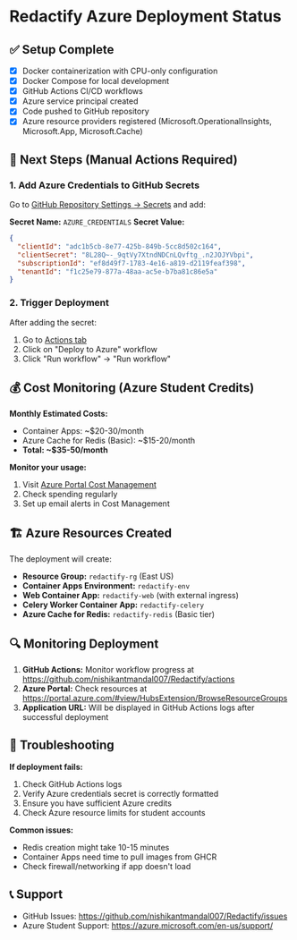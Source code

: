 # Redactify Azure Deployment Status

## ✅ Setup Complete
- [x] Docker containerization with CPU-only configuration
- [x] Docker Compose for local development
- [x] GitHub Actions CI/CD workflows
- [x] Azure service principal created
- [x] Code pushed to GitHub repository
- [x] Azure resource providers registered (Microsoft.OperationalInsights, Microsoft.App, Microsoft.Cache)

## 🔄 Next Steps (Manual Actions Required)

### 1. Add Azure Credentials to GitHub Secrets
Go to [GitHub Repository Settings → Secrets](https://github.com/nishikantmandal007/Redactify/settings/secrets/actions) and add:

**Secret Name:** `AZURE_CREDENTIALS`
**Secret Value:**
```json
{
  "clientId": "adc1b5cb-8e77-425b-849b-5cc8d502c164",
  "clientSecret": "8L28Q~-_9qtVy7XtndNDCnLQvftg_.n2JOJYVbpi",
  "subscriptionId": "ef8d49f7-1783-4e16-a819-d2119feaf398",
  "tenantId": "f1c25e79-877a-48aa-ac5e-b7ba81c86e5a"
}
```

### 2. Trigger Deployment
After adding the secret:
1. Go to [Actions tab](https://github.com/nishikantmandal007/Redactify/actions)
2. Click on "Deploy to Azure" workflow
3. Click "Run workflow" → "Run workflow"

## 💰 Cost Monitoring (Azure Student Credits)

**Monthly Estimated Costs:**
- Container Apps: ~$20-30/month
- Azure Cache for Redis (Basic): ~$15-20/month
- **Total: ~$35-50/month**

**Monitor your usage:**
1. Visit [Azure Portal Cost Management](https://portal.azure.com/#view/Microsoft_Azure_CostManagement/Menu/~/overview)
2. Check spending regularly
3. Set up email alerts in Cost Management

## 🏗️ Azure Resources Created

The deployment will create:
- **Resource Group:** `redactify-rg` (East US)
- **Container Apps Environment:** `redactify-env`
- **Web Container App:** `redactify-web` (with external ingress)
- **Celery Worker Container App:** `redactify-celery`
- **Azure Cache for Redis:** `redactify-redis` (Basic tier)

## 🔍 Monitoring Deployment

1. **GitHub Actions:** Monitor workflow progress at https://github.com/nishikantmandal007/Redactify/actions
2. **Azure Portal:** Check resources at https://portal.azure.com/#view/HubsExtension/BrowseResourceGroups
3. **Application URL:** Will be displayed in GitHub Actions logs after successful deployment

## 🐛 Troubleshooting

**If deployment fails:**
1. Check GitHub Actions logs
2. Verify Azure credentials secret is correctly formatted
3. Ensure you have sufficient Azure credits
4. Check Azure resource limits for student accounts

**Common issues:**
- Redis creation might take 10-15 minutes
- Container Apps need time to pull images from GHCR
- Check firewall/networking if app doesn't load

## 📞 Support
- GitHub Issues: https://github.com/nishikantmandal007/Redactify/issues
- Azure Student Support: https://azure.microsoft.com/en-us/support/

